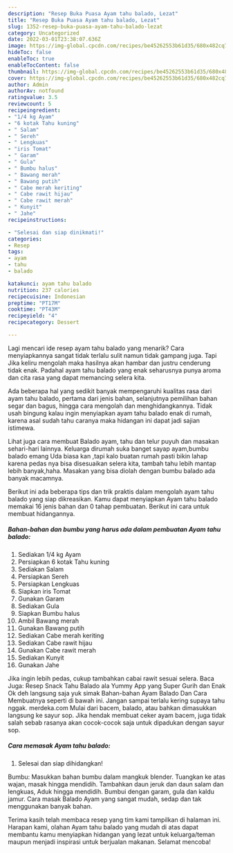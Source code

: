 ```yaml
---
description: "Resep Buka Puasa Ayam tahu balado, Lezat"
title: "Resep Buka Puasa Ayam tahu balado, Lezat"
slug: 1352-resep-buka-puasa-ayam-tahu-balado-lezat
category: Uncategorized
date: 2022-03-01T23:38:07.636Z
image: https://img-global.cpcdn.com/recipes/be45262553b61d35/680x482cq70/ayam-tahu-balado-foto-resep-utama.jpg
hideToc: false
enableToc: true
enableTocContent: false
thumbnail: https://img-global.cpcdn.com/recipes/be45262553b61d35/680x482cq70/ayam-tahu-balado-foto-resep-utama.jpg
cover: https://img-global.cpcdn.com/recipes/be45262553b61d35/680x482cq70/ayam-tahu-balado-foto-resep-utama.jpg
author: Admin
authorAv: notfound
ratingvalue: 3.5
reviewcount: 5
recipeingredient:
- "1/4 kg Ayam"
- "6 kotak Tahu kuning"
- " Salam"
- " Sereh"
- " Lengkuas"
- "iris Tomat"
- " Garam"
- " Gula"
- " Bumbu halus"
- " Bawang merah"
- " Bawang putih"
- " Cabe merah keriting"
- " Cabe rawit hijau"
- " Cabe rawit merah"
- " Kunyit"
- " Jahe"
recipeinstructions:

- "Selesai dan siap dinikmati!"
categories:
- Resep
tags:
- ayam
- tahu
- balado

katakunci: ayam tahu balado 
nutrition: 237 calories
recipecuisine: Indonesian
preptime: "PT17M"
cooktime: "PT43M"
recipeyield: "4"
recipecategory: Dessert

---
```



Lagi mencari ide resep ayam tahu balado yang menarik? Cara menyiapkannya sangat tidak terlalu sulit namun tidak gampang juga. Tapi Jika keliru mengolah maka hasilnya akan hambar dan justru cenderung tidak enak. Padahal ayam tahu balado yang enak seharusnya punya aroma dan cita rasa yang dapat memancing selera kita.


Ada beberapa hal yang sedikit banyak mempengaruhi kualitas rasa dari ayam tahu balado, pertama dari jenis bahan, selanjutnya pemilihan bahan segar dan bagus, hingga cara mengolah dan menghidangkannya. Tidak usah bingung kalau ingin menyiapkan ayam tahu balado enak di rumah, karena asal sudah tahu caranya maka hidangan ini dapat jadi sajian istimewa.

Lihat juga cara membuat Balado ayam, tahu dan telur puyuh dan masakan sehari-hari lainnya. Keluarga dirumah suka banget sayap ayam,bumbu balado emang Uda biasa kan ,tapi kalo buatan rumah pasti bikin lahap karena pedas nya bisa disesuaikan selera kita, tambah tahu lebih mantap lebih banyak,haha. Masakan yang bisa diolah dengan bumbu balado ada banyak macamnya.


Berikut ini ada beberapa tips dan trik praktis dalam mengolah ayam tahu balado yang siap dikreasikan. Kamu dapat menyiapkan Ayam tahu balado memakai 16 jenis bahan dan 0 tahap pembuatan. Berikut ini cara untuk membuat hidangannya.

<!--inarticleads1-->

##### Bahan-bahan dan bumbu yang harus ada dalam pembuatan Ayam tahu balado:

1. Sediakan 1/4 kg Ayam
1. Persiapkan 6 kotak Tahu kuning
1. Sediakan  Salam
1. Persiapkan  Sereh
1. Persiapkan  Lengkuas
1. Siapkan iris Tomat
1. Gunakan  Garam
1. Sediakan  Gula
1. Siapkan  Bumbu halus
1. Ambil  Bawang merah
1. Gunakan  Bawang putih
1. Sediakan  Cabe merah keriting
1. Sediakan  Cabe rawit hijau
1. Gunakan  Cabe rawit merah
1. Sediakan  Kunyit
1. Gunakan  Jahe


Jika ingin lebih pedas, cukup tambahkan cabai rawit sesuai selera. Baca Juga: Resep Snack Tahu Balado ala Yummy App yang Super Gurih dan Enak Ok deh langsung saja yuk simak Bahan-bahan Ayam Balado Dan Cara Membuatnya seperti di bawah ini. Jangan sampai terlalu kering supaya tahu nggak. merdeka.com Mulai dari bacem, balado, atau bahkan dimasukkan langsung ke sayur sop. Jika hendak membuat ceker ayam bacem, juga tidak salah sebab rasanya akan cocok-cocok saja untuk dipadukan dengan sayur sop. 

<!--inarticleads2-->

##### Cara memasak Ayam tahu balado:


1. Selesai dan siap dihidangkan!

Bumbu: Masukkan bahan bumbu dalam mangkuk blender. Tuangkan ke atas wajan, masak hingga mendidih. Tambahkan daun jeruk dan daun salam dan lengkuas, Aduk hingga mendidih. Bumbui dengan garam, gula dan kaldu jamur. Cara masak Balado Ayam yang sangat mudah, sedap dan tak menggunakan banyak bahan. 

Terima kasih telah membaca resep yang tim kami tampilkan di halaman ini. Harapan kami, olahan Ayam tahu balado yang mudah di atas dapat membantu kamu menyiapkan hidangan yang lezat untuk keluarga/teman maupun menjadi inspirasi untuk berjualan makanan. Selamat mencoba!
